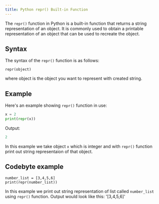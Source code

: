 ```yaml
---
title: Python repr() Built-in Function
---
```


The `repr()` function in Python is a built-in function that returns a string representation of an object. It is commonly used to obtain a printable representation of an object that can be used to recreate the object.

## Syntax

The syntax of the `repr()` function is as follows:

```pseudo
repr(object)
```

where object is the object you want to represent with created string.

## Example

Here's an example showing `repr()` function in use:

 ```py
 x = 2
 print(repr(x))
 ```
Output:
```py
2
```
In this example we take object `x` which is integer and with `repr()` function print out string representaion of that object.

## Codebyte example

```codebyte/python
number_list = [3,4,5,6]
print(repr(number_list))
```
In this example we print out string representation of list called `number_list` using `repr()` function. Output would look like this: '[3,4,5,6]'

```codebyte/python

```

